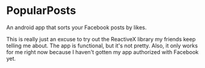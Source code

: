 # PopularPosts
An android app that sorts your Facebook posts by likes.

This is really just an excuse to try out the ReactiveX library my friends keep telling me about. The app is functional, but it's not pretty. Also, it only works for me right now because I haven't gotten my app authorized with Facebook yet.
